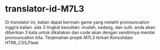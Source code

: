 # translator-id-M7L3
Di translator ini, kalian dapat bermain game yang melatih pronouncation inggris kalian.
ada 3 tingkat kesulitan: mudah, sedang, dan sulit.
anda akan diberikan 3 kata untuk dikatakan dan code akan dengan sendirinya menilai pronouncation kita.
Terjemahan projek M7L3 terkait Konsolidasi HTML,CSS,Flask
